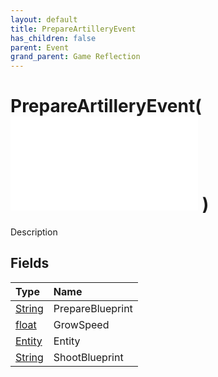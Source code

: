 ```yaml
---
layout: default
title: PrepareArtilleryEvent
has_children: false
parent: Event
grand_parent: Game Reflection
---
```

# PrepareArtilleryEvent( ![ EntityEventBase ](/game-reflection/events/entity_event_base.md) )
Description 

## Fields
| Type | Name |
|:-------------|:--------------|
| [String](/game-reflection/components/string.md) | PrepareBlueprint |
| [float](/game-reflection/components/float.md) | GrowSpeed |
| [Entity](/game-reflection/classes/entity.md) | Entity |
| [String](/game-reflection/components/string.md) | ShootBlueprint |
